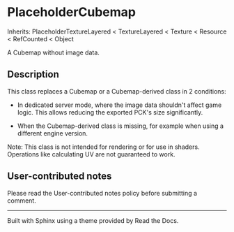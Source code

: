 # PlaceholderCubemap

Inherits: PlaceholderTextureLayered < TextureLayered < Texture < Resource <
RefCounted < Object

A Cubemap without image data.

## Description

This class replaces a Cubemap or a Cubemap-derived class in 2 conditions:

  * In dedicated server mode, where the image data shouldn't affect game logic. This allows reducing the exported PCK's size significantly.

  * When the Cubemap-derived class is missing, for example when using a different engine version.

Note: This class is not intended for rendering or for use in shaders.
Operations like calculating UV are not guaranteed to work.

## User-contributed notes

Please read the User-contributed notes policy before submitting a comment.

* * *

Built with Sphinx using a theme provided by Read the Docs.

